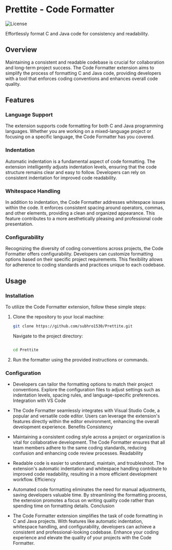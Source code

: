 # Prettite - Code Formatter

![License](https://img.shields.io/badge/license-MIT-blue.svg)

Effortlessly format C and Java code for consistency and readability.

## Overview

Maintaining a consistent and readable codebase is crucial for collaboration and long-term project success. The Code Formatter extension aims to simplify the process of formatting C and Java code, providing developers with a tool that enforces coding conventions and enhances overall code quality.

## Features

### Language Support

The extension supports code formatting for both C and Java programming languages. Whether you are working on a mixed-language project or focusing on a specific language, the Code Formatter has you covered.

### Indentation

Automatic indentation is a fundamental aspect of code formatting. The extension intelligently adjusts indentation levels, ensuring that the code structure remains clear and easy to follow. Developers can rely on consistent indentation for improved code readability.

### Whitespace Handling

In addition to indentation, the Code Formatter addresses whitespace issues within the code. It enforces consistent spacing around operators, commas, and other elements, providing a clean and organized appearance. This feature contributes to a more aesthetically pleasing and professional code presentation.

### Configurability

Recognizing the diversity of coding conventions across projects, the Code Formatter offers configurability. Developers can customize formatting options based on their specific project requirements. This flexibility allows for adherence to coding standards and practices unique to each codebase.

## Usage

### Installation

To utilize the Code Formatter extension, follow these simple steps:

1. Clone the repository to your local machine:

   ```bash
   git clone https://github.com/subhro1530/Prettite.git
   ```

    Navigate to the project directory:

    ```bash

    cd Prettite
    ```
2.  Run the formatter using the provided instructions or commands.

### Configuration

- Developers can tailor the formatting options to match their project conventions. Explore the configuration files to adjust settings such as indentation levels, spacing rules, and language-specific preferences.
Integration with VS Code

- The Code Formatter seamlessly integrates with Visual Studio Code, a popular and versatile code editor. Users can leverage the extension's features directly within the editor environment, enhancing the overall development experience.
Benefits
Consistency

- Maintaining a consistent coding style across a project or organization is vital for collaborative development. The Code Formatter ensures that all team members adhere to the same coding standards, reducing confusion and enhancing code review processes.
Readability

- Readable code is easier to understand, maintain, and troubleshoot. The extension's automatic indentation and whitespace handling contribute to improved code readability, resulting in a more efficient development workflow.
Efficiency

- Automated code formatting eliminates the need for manual adjustments, saving developers valuable time. By streamlining the formatting process, the extension promotes a focus on writing quality code rather than spending time on formatting details.
Conclusion

- The Code Formatter extension simplifies the task of code formatting in C and Java projects. With features like automatic indentation, whitespace handling, and configurability, developers can achieve a consistent and professional-looking codebase. Enhance your coding experience and elevate the quality of your projects with the Code Formatter.